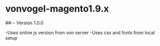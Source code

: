 # vonvogel-magento1.9.x

##-- Version 1.0.0

-Uses online js version from von server
-Uses css and fonts from local setup
